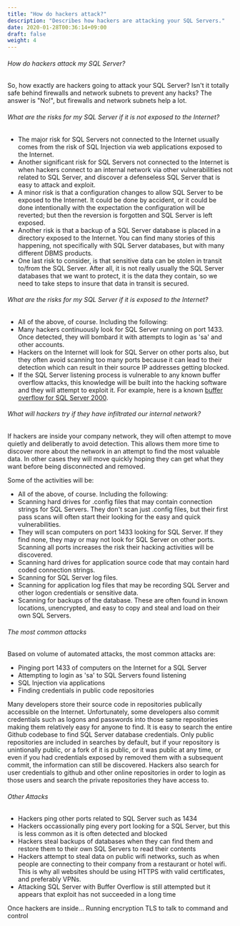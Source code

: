 ```yaml
---
title: "How do hackers attack?"
description: "Describes how hackers are attacking your SQL Servers."
date: 2020-01-28T00:36:14+09:00
draft: false
weight: 4
---
```


###### How do hackers attack my SQL Server?

So, how exactly are hackers going to attack your SQL Server?  Isn't it totally safe behind firewalls and network subnets to prevent any hacks?  The answer is "No!", but firewalls and network subnets help a lot.

###### What are the risks for my SQL Server if it is not exposed to the Internet?

* The major risk for SQL Servers not connected to the Internet usually comes from the risk of SQL Injection via web applications exposed to the Internet.
* Another significant risk for SQL Servers not connected to the Internet is when hackers connect to an internal network via other vulnerabilities not related to SQL Server, and discover a defenseless SQL Server that is easy to attack and exploit.
* A minor risk is that a configuration changes to allow SQL Server to be exposed to the Internet.  It could be done by accident, or it could be done intentionally with the expectation the configuration will be reverted; but then the reversion is forgotten and SQL Server is left exposed.
* Another risk is that a backup of a SQL Server database is placed in a directory exposed to the Internet.  You can find many stories of this happening, not specifically with SQL Server databases, but with many different DBMS products.
* One last risk to consider, is that sensitive data can be stolen in transit to/from the SQL Server.  After all, it is not really usually the SQL Server databases that we want to protect, it is the data they contain, so we need to take steps to insure that data in transit is secured.

###### What are the risks for my SQL Server if it is exposed to the Internet?

* All of the above, of course.  Including the following:
* Many hackers continuously look for SQL Server running on port 1433.  Once detected, they will bombard it with attempts to login as 'sa' and other accounts.
* Hackers on the Internet will look for SQL Server on other ports also, but they often avoid scanning too many ports because it can lead to their detection which can result in their source IP addresses getting blocked.
* If the SQL Server listening process is vulnerable to any known buffer overflow attacks, this knowledge will be built into the hacking software and they will attempt to exploit it.  For example, here is a known [buffer overflow for SQL Server 2000](https://www.fortiguard.com/encyclopedia/ips/11717/ms-sql-server-buffer-overflow).

###### What will hackers try if they have infiltrated our internal network?

If hackers are inside your company network, they will often attempt to move quietly and deliberatly to avoid detection.  This allows them more time to discover more about the network in an attempt to find the most valuable data.  In other cases they will move quickly hoping they can get what they want before being disconnected and removed.

Some of the activities will be:

* All of the above, of course.  Including the following:
* Scanning hard drives for .config files that may contain connection strings for SQL Servers.  They don't scan just .config files, but their first pass scans will often start their looking for the easy and quick vulnerabilities.
* They will scan computers on port 1433 looking for SQL Server.  If they find none, they may or may not look for SQL Server on other ports.  Scanning all ports increases the risk their hacking activities will be discovered.
* Scanning hard drives for application source code that may contain hard coded connection strings.
* Scanning for SQL Server log files.
* Scanning for application log files that may be recording SQL Server and other logon credentials or sensitive data.
* Scanning for backups of the database.  These are often found in known locations, unencrypted, and easy to copy and steal and load on their own SQL Servers.

###### The most common attacks

Based on volume of automated attacks, the most common attacks are:

* Pinging port 1433 of computers on the Internet for a SQL Server
* Attempting to login as 'sa' to SQL Servers found listening
* SQL Injection via applications
* Finding credentials in public code repositories

Many developers store their source code in repositories publically accessible on the Internet.  Unfortunately, some developers also commit credentials such as logons and passwords into those same repositories making them relatively easy for anyone to find.  It is easy to search the entire Github codebase to find SQL Server database credentials.  Only public repositories are included in searches by default, but if your repository is unintionally public, or a fork of it is public, or it was public at any time, or even if you had credentials exposed by removed them with a subsequent commit, the information can still be discovered.  Hackers also search for user credentials to github and other online repositories in order to login as those users and search the private repositories they have access to.

###### Other Attacks

* Hackers ping other ports related to SQL Server such as 1434
* Hackers occassionally ping every port looking for a SQL Server, but this is less common as it is often detected and blocked
* Hackers steal backups of databases when they can find them and restore them to their own SQL Servers to read their contents
* Hackers attempt to steal data on public wifi networks, such as when people are connecting to their company from a restaurant or hotel wifi.  This is why all websites should be using HTTPS with valid certificates, and preferably VPNs.
* Attacking SQL Server with Buffer Overflow is still attempted but it appears that exploit has not succeeded in a long time

Once hackers are inside... 
Running encryption TLS to talk to command and control